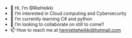 - 👋 Hi, I’m @RieHeikki
- 👀 I’m interested in Cloud computing and Cybersecurity
- 🌱 I’m currently learning C# and python
- 💞️ I’m looking to collaborate on still to come!!
- 📫 How to reach me at henrietteheikki@hotmail.com

<!---
RieHeikki/RieHeikki is a ✨ special ✨ repository because its `README.md` (this file) appears on your GitHub profile.
You can click the Preview link to take a look at your changes.
--->
